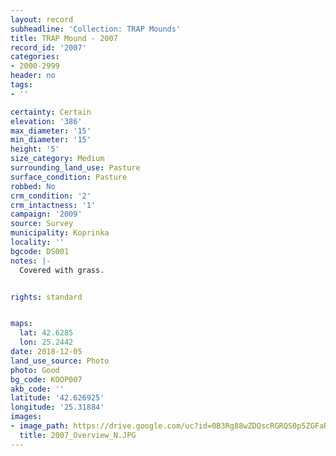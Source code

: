 ```yaml
---
layout: record
subheadline: 'Collection: TRAP Mounds'
title: TRAP Mound - 2007
record_id: '2007'
categories:
- 2000-2999
header: no
tags:
- ''

certainty: Certain
elevation: '386'
max_diameter: '15'
min_diameter: '15'
height: '5'
size_category: Medium
surrounding_land_use: Pasture
surface_condition: Pasture
robbed: No
crm_condition: '2'
crm_intactness: '1'
campaign: '2009'
source: Survey
municipality: Koprinka
locality: ''
bgcode: DS001
notes: |-
  Covered with grass.


rights: standard


maps:
  lat: 42.6285
  lon: 25.2442
date: 2018-12-05
land_use_source: Photo
photo: Good
bg_code: KOOP007
akb_code: ''
latitude: '42.626925'
longitude: '25.31884'
images:
- image_path: https://drive.google.com/uc?id=0B3Rg88wZDQscRGRQS0p5ZGFaRlk
  title: 2007_Overview_N.JPG
---
```

